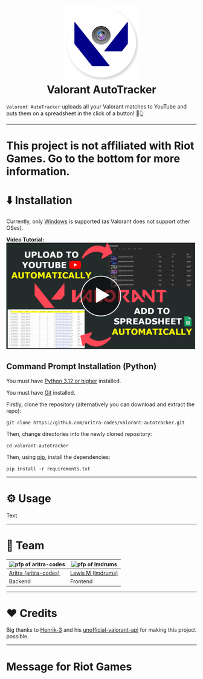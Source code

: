 <h1 align="center">
  <br>
  <img src="readme_images/logo.png" alt="Valorant AutoTracker logo" width="200">
  <br>
  Valorant AutoTracker
  <br>
</h1>

`Valorant AutoTracker` uploads all your Valorant matches to YouTube and puts them on a spreadsheet in the click of a button! 🔘👆

---

# This project is not affiliated with Riot Games. Go to the bottom for more information.

# ⬇️ Installation

Currently, only [Windows](https://www.microsoft.com/en-gb/windows) is supported (as Valorant does not support other OSes).

**Video Tutorial:**
<br/>
<img src="readme_images/video_thumbnail.png" alt="Valorant AutoTracker logo" width="500">

## Command Prompt Installation (Python)

You must have [Python 3.12 or higher](https://www.python.org/downloads/windows/) installed.

You must have [Git](https://git-scm.com/download/win) installed.

Firstly, clone the repository (alternatively you can download and extract the repo):

```
git clone https://github.com/aritra-codes/valorant-autotracker.git
```

Then, change directories into the newly cloned repository:

```
cd valorant-autotracker
```

Then, using [pip](https://pip.pypa.io/en/stable/), install the dependencies:

```
pip install -r requirements.txt
```

---

# ⚙️ Usage

Text

---

# 💪 Team

<img src="https://github.com/aritra-codes.png" alt="pfp of aritra-codes" height="200"/> | <img src="https://github.com/lmdrums.png" alt="pfp of lmdrums" height="200"/>
---|---
[Aritra (aritra-codes)](https://github.com/aritra-codes) | [Lewis M (lmdrums)](https://github.com/lmdrums)
Backend | Frontend

---

# ❤️ Credits

Big thanks to [Henrik-3](https://github.com/Henrik-3) and his [unofficial-valorant-api](https://github.com/Henrik-3/unofficial-valorant-api) for making this project possible.

---

# Message for Riot Games





